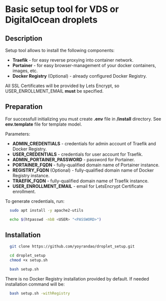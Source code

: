# Basic setup tool for VDS or DigitalOcean droplets

## Description
Setup tool allows to install the following components:
- <b>Traefik</b> - for easy reverse proxying into container network.
- <b>Portainer</b> - for easy browser-management of your docker containers, images, etc.
- <b>Docker Registry</b> (Optional) - already configured Docker Registry.

All SSL Certificates will be provided by Lets Encrypt, so USER_ENROLLMENT_EMAIL <b>must</b> be specified.

## Preparation
For successfull initializing you must create <b>.env</b> file in <b>/install</b> directory. See <b>env.template</b> file for template model.

Parameters:
- <b>ADMIN_CREDENTIALS</b>         - credentials for admin account of Traefik and Docker Registry.
- <b>USER_CREDENTIALS</b>          - credentials for user account for Traefik.
- <b>ADMIN_PORTAINER_PASSWORD</b>  - password for Portainer.
- <b>PORTAINER_FQDN</b>            - fully-qualified domain name of Portainer instance.
- <b>REGISTRY_FQDN</b> (Optional)  - fully-qualified domain name of Docker Registry instance.
- <b>TRAEFIK_FQDN</b>              - fully-qualified domain name of Traefik instance.
- <b>USER_ENROLLMENT_EMAIL</b>     - email for LetsEncrypt Certificate enrollment.

To generate credentials, run:
```sh
  sudo apt install -y apache2-utils

  echo $(htpasswd -nbB <USER> "<PASSWORD>")
```

## Installation
```sh
  git clone https://github.com/yoyrandao/droplet_setup.git

  cd droplet_setup
  chmod +x setup.sh
```
```sh
  bash setup.sh
```

There is no Docker Registry installation provided by default. If needed installation command will be:

```sh
  bash setup.sh -withRegistry
```

